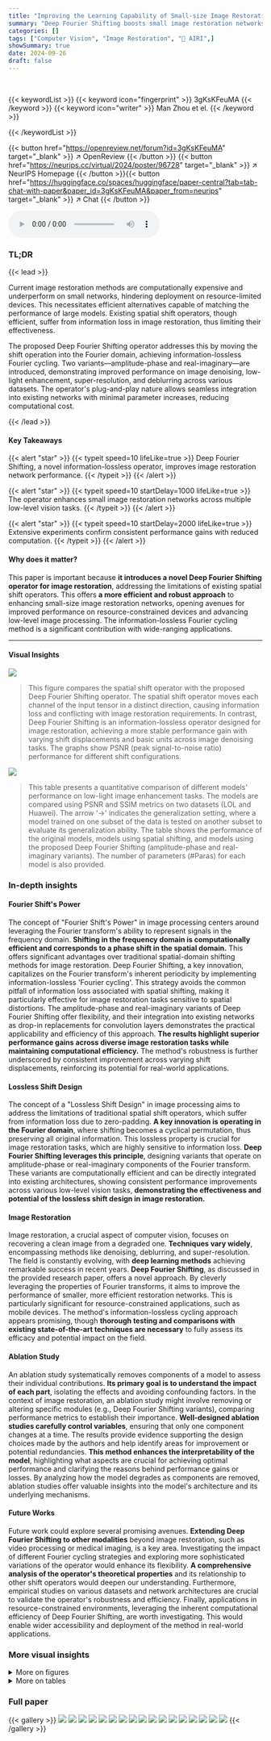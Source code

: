 ```yaml
---
title: "Improving the Learning Capability of Small-size Image Restoration Network by Deep Fourier Shifting"
summary: "Deep Fourier Shifting boosts small image restoration networks by using an information-lossless Fourier cycling shift operator, improving performance across various low-level tasks while reducing compu..."
categories: []
tags: ["Computer Vision", "Image Restoration", "🏢 AIRI",]
showSummary: true
date: 2024-09-26
draft: false
---
```


<br>

{{< keywordList >}}
{{< keyword icon="fingerprint" >}} 3gKsKFeuMA {{< /keyword >}}
{{< keyword icon="writer" >}} Man Zhou et el. {{< /keyword >}}
 
{{< /keywordList >}}

{{< button href="https://openreview.net/forum?id=3gKsKFeuMA" target="_blank" >}}
↗ OpenReview
{{< /button >}}
{{< button href="https://neurips.cc/virtual/2024/poster/96728" target="_blank" >}}
↗ NeurIPS Homepage
{{< /button >}}{{< button href="https://huggingface.co/spaces/huggingface/paper-central?tab=tab-chat-with-paper&paper_id=3gKsKFeuMA&paper_from=neurips" target="_blank" >}}
↗ Chat
{{< /button >}}



<audio controls>
    <source src="https://ai-paper-reviewer.com/3gKsKFeuMA/podcast.wav" type="audio/wav">
    Your browser does not support the audio element.
</audio>


### TL;DR


{{< lead >}}

Current image restoration methods are computationally expensive and underperform on small networks, hindering deployment on resource-limited devices.  This necessitates efficient alternatives capable of matching the performance of large models.  Existing spatial shift operators, though efficient, suffer from information loss in image restoration, thus limiting their effectiveness.

The proposed Deep Fourier Shifting operator addresses this by moving the shift operation into the Fourier domain, achieving information-lossless Fourier cycling.  Two variants—amplitude-phase and real-imaginary—are introduced, demonstrating improved performance on image denoising, low-light enhancement, super-resolution, and deblurring across various datasets.  The operator's plug-and-play nature allows seamless integration into existing networks with minimal parameter increases, reducing computational cost.

{{< /lead >}}


#### Key Takeaways

{{< alert "star" >}}
{{< typeit speed=10 lifeLike=true >}} Deep Fourier Shifting, a novel information-lossless operator, improves image restoration network performance. {{< /typeit >}}
{{< /alert >}}

{{< alert "star" >}}
{{< typeit speed=10 startDelay=1000 lifeLike=true >}} The operator enhances small image restoration networks across multiple low-level vision tasks. {{< /typeit >}}
{{< /alert >}}

{{< alert "star" >}}
{{< typeit speed=10 startDelay=2000 lifeLike=true >}} Extensive experiments confirm consistent performance gains with reduced computation. {{< /typeit >}}
{{< /alert >}}

#### Why does it matter?
This paper is important because **it introduces a novel Deep Fourier Shifting operator for image restoration**, addressing the limitations of existing spatial shift operators. This offers **a more efficient and robust approach** to enhancing small-size image restoration networks, opening avenues for improved performance on resource-constrained devices and advancing low-level image processing.  The information-lossless Fourier cycling method is a significant contribution with wide-ranging applications.

------
#### Visual Insights



![](https://ai-paper-reviewer.com/3gKsKFeuMA/figures_1_1.jpg)

> This figure compares the spatial shift operator with the proposed Deep Fourier Shifting operator. The spatial shift operator moves each channel of the input tensor in a distinct direction, causing information loss and conflicting with image restoration requirements. In contrast, Deep Fourier Shifting is an information-lossless operator designed for image restoration, achieving a more stable performance gain with varying shift displacements and basic units across image denoising tasks.  The graphs show PSNR (peak signal-to-noise ratio) performance for different shift configurations.





![](https://ai-paper-reviewer.com/3gKsKFeuMA/tables_4_1.jpg)

> This table presents a quantitative comparison of different models' performance on low-light image enhancement tasks.  The models are compared using PSNR and SSIM metrics on two datasets (LOL and Huawei). The arrow '→' indicates the generalization setting, where a model trained on one subset of the data is tested on another subset to evaluate its generalization ability. The table shows the performance of the original models, models using spatial shifting, and models using the proposed Deep Fourier Shifting (amplitude-phase and real-imaginary variants).  The number of parameters (#Paras) for each model is also provided.





### In-depth insights


#### Fourier Shift's Power
The concept of "Fourier Shift's Power" in image processing centers around leveraging the Fourier transform's ability to represent signals in the frequency domain.  **Shifting in the frequency domain is computationally efficient and corresponds to a phase shift in the spatial domain.** This offers significant advantages over traditional spatial-domain shifting methods for image restoration. Deep Fourier Shifting, a key innovation, capitalizes on the Fourier transform's inherent periodicity by implementing information-lossless 'Fourier cycling'. This strategy avoids the common pitfall of information loss associated with spatial shifting, making it particularly effective for image restoration tasks sensitive to spatial distortions. The amplitude-phase and real-imaginary variants of Deep Fourier Shifting offer flexibility, and their integration into existing networks as drop-in replacements for convolution layers demonstrates the practical applicability and efficiency of this approach.  **The results highlight superior performance gains across diverse image restoration tasks while maintaining computational efficiency.**  The method's robustness is further underscored by consistent improvement across varying shift displacements, reinforcing its potential for real-world applications.

#### Lossless Shift Design
The concept of a "Lossless Shift Design" in image processing aims to address the limitations of traditional spatial shift operators, which suffer from information loss due to zero-padding.  **A key innovation is operating in the Fourier domain**, where shifting becomes a cyclical permutation, thus preserving all original information.  This lossless property is crucial for image restoration tasks, which are highly sensitive to information loss.  **Deep Fourier Shifting leverages this principle**, designing variants that operate on amplitude-phase or real-imaginary components of the Fourier transform. These variants are computationally efficient and can be directly integrated into existing architectures, showing consistent performance improvements across various low-level vision tasks, **demonstrating the effectiveness and potential of the lossless shift design in image restoration.**

#### Image Restoration
Image restoration, a crucial aspect of computer vision, focuses on recovering a clean image from a degraded one.  **Techniques vary widely**, encompassing methods like denoising, deblurring, and super-resolution.  The field is constantly evolving, with **deep learning methods** achieving remarkable success in recent years.  **Deep Fourier Shifting**, as discussed in the provided research paper, offers a novel approach. By cleverly leveraging the properties of Fourier transforms, it aims to improve the performance of smaller, more efficient restoration networks.  This is particularly significant for resource-constrained applications, such as mobile devices. The method's information-lossless cycling approach appears promising, though **thorough testing and comparisons with existing state-of-the-art techniques are necessary** to fully assess its efficacy and potential impact on the field.

#### Ablation Study
An ablation study systematically removes components of a model to assess their individual contributions.  **Its primary goal is to understand the impact of each part**, isolating the effects and avoiding confounding factors. In the context of image restoration, an ablation study might involve removing or altering specific modules (e.g., Deep Fourier Shifting variants), comparing performance metrics to establish their importance.  **Well-designed ablation studies carefully control variables**, ensuring that only one component changes at a time. The results provide evidence supporting the design choices made by the authors and help identify areas for improvement or potential redundancies.  **This method enhances the interpretability of the model**, highlighting what aspects are crucial for achieving optimal performance and clarifying the reasons behind performance gains or losses. By analyzing how the model degrades as components are removed, ablation studies offer valuable insights into the model's architecture and its underlying mechanisms.

#### Future Works
Future work could explore several promising avenues. **Extending Deep Fourier Shifting to other modalities** beyond image restoration, such as video processing or medical imaging, is a key area.  Investigating the impact of different Fourier cycling strategies and exploring more sophisticated variations of the operator would enhance its flexibility.  **A comprehensive analysis of the operator's theoretical properties** and its relationship to other shift operators would deepen our understanding.  Furthermore, empirical studies on various datasets and network architectures are crucial to validate the operator's robustness and efficiency.  Finally, applications in resource-constrained environments, leveraging the inherent computational efficiency of Deep Fourier Shifting, are worth investigating.  This would enable wider accessibility and deployment of the method in real-world applications.


### More visual insights

<details>
<summary>More on figures
</summary>


![](https://ai-paper-reviewer.com/3gKsKFeuMA/figures_2_1.jpg)

> This figure illustrates the information-lossless cycling mechanism used in Deep Fourier Shifting.  Panel (a) shows how the periodic nature of the Fourier transform allows for a shift operation without information loss by conceptually connecting the beginning and end of the signal. Panel (b) depicts the 2D queue rolling operation that implements the information-lossless Fourier cycling in the proposed Deep Fourier Shifting operator.


![](https://ai-paper-reviewer.com/3gKsKFeuMA/figures_4_1.jpg)

> This figure shows the pseudo-code for the two variants of Deep Fourier Shifting: amplitude-phase and real-imaginary.  Both variants start by applying a Fast Fourier Transform (FFT) to the input image. The amplitude-phase variant then separates the amplitude and phase components, applies Fourier cycling, and uses 1x1 convolutions before an inverse FFT. The real-imaginary variant performs a similar process but operates directly on the real and imaginary parts of the FFT output.


![](https://ai-paper-reviewer.com/3gKsKFeuMA/figures_6_1.jpg)

> This figure shows a visual comparison of image enhancement results using different methods.  The top row presents results for low-light image enhancement, comparing the input image with results from SID, Shift-sa, Fcycle-ab, and Fcycle-AP.  The bottom row shows similar results for another low-light image enhancement method, DRBN, and the other three comparison methods. Red arrows in some images highlight specific areas where differences between the methods are more pronounced. Overall, the image shows the enhancement effects across different methods, illustrating the visual impact and differences between the proposed Deep Fourier Shifting method and the other methods.


![](https://ai-paper-reviewer.com/3gKsKFeuMA/figures_6_2.jpg)

> This figure demonstrates the effectiveness of the proposed Deep Fourier Shifting in preserving information. The left panel compares the mutual information before and after applying the Fcycle-ab and Shift-sa operators on the LOL test set.  The results show that the Deep Fourier Shifting method maintains significantly higher mutual information compared to Shift-sa, highlighting its effectiveness in information preservation. The right panel provides a visual comparison of feature maps and amplitude components before and after applying Fcycle-AP and Shift-sa to the deep layer. The visualization shows that Fcycle-AP promotes frequency information better than Shift-sa.


![](https://ai-paper-reviewer.com/3gKsKFeuMA/figures_6_3.jpg)

> This figure shows the training performance of the proposed Deep Fourier Shifting (DFS) operators compared to the baseline and spatial shift operator on the LOL and Huawei datasets for image enhancement. The top graph shows the PSNR on the LOL dataset, while the bottom graph shows the PSNR on the Huawei dataset. The x-axis represents the number of training iterations, and the y-axis represents the PSNR. The figure demonstrates that both DFS variants consistently outperform the baseline and spatial shift operator throughout the training process.


![](https://ai-paper-reviewer.com/3gKsKFeuMA/figures_7_1.jpg)

> This figure visualizes the ablation study on the impact of varying the shifting displacement (n) on the performance of the proposed Deep Fourier Shifting.  The results are shown for two datasets: LOL (a) and Huawei (b).  The plots display the PSNR for three approaches: Shift-sa (baseline spatial shift), Fcycle-AP (amplitude-phase variant of Deep Fourier Shifting), and Fcycle-ab (real-imaginary variant). The dashed red line shows the original model's performance without shifting.  The graphs illustrate how the performance changes with different shift values (n=1, 2, 3, 4).  The goal is to show that the proposed Deep Fourier Shifting (both variants) is more robust to changes in the shift displacement than the baseline spatial shifting.


</details>




<details>
<summary>More on tables
</summary>


![](https://ai-paper-reviewer.com/3gKsKFeuMA/tables_4_2.jpg)
> This table presents a quantitative comparison of the proposed Deep Fourier Shifting methods (Fcycle-AP and Fcycle-ab) against a baseline model (Original) and a spatial shifting method (Shift-sa) on image denoising tasks.  The evaluation metrics used are PSNR and SSIM. Two datasets, SIDD and DND, are used for evaluation. The number of parameters (#Paras) for each model is also provided.

![](https://ai-paper-reviewer.com/3gKsKFeuMA/tables_5_1.jpg)
> This table presents a quantitative comparison of different methods for guided image super-resolution using three metrics (PSNR, SSIM, SAM) and one evaluation criterion (ERGAS) on three different datasets (WorldView-II, GaoFen2, WorldView-III).  The methods compared include the original method, the spatial shifting method, and two variants of the proposed deep Fourier shifting method (amplitude-phase and real-imaginary variants). The table shows that the deep Fourier shifting methods generally outperform the original methods and spatial shifting, indicating their effectiveness in enhancing guided image super-resolution performance.

![](https://ai-paper-reviewer.com/3gKsKFeuMA/tables_7_1.jpg)
> This table presents the ablation study results for the image denoising task using the DNCNN network.  It shows a comparison of PSNR and SSIM values across various configurations, namely the original model and models with different variants of Deep Fourier Shifting (Fcycle-ab, Fcycle-AP) and spatial shifting (Shift-sa). The impact of varying shift displacement ('n' and 'ns') is also analyzed. The goal is to demonstrate the effectiveness and robustness of Deep Fourier Shifting in enhancing performance while maintaining or reducing model parameters compared to baseline and spatial shifting methods.

</details>




### Full paper

{{< gallery >}}
<img src="https://ai-paper-reviewer.com/3gKsKFeuMA/1.png" class="grid-w50 md:grid-w33 xl:grid-w25" />
<img src="https://ai-paper-reviewer.com/3gKsKFeuMA/2.png" class="grid-w50 md:grid-w33 xl:grid-w25" />
<img src="https://ai-paper-reviewer.com/3gKsKFeuMA/3.png" class="grid-w50 md:grid-w33 xl:grid-w25" />
<img src="https://ai-paper-reviewer.com/3gKsKFeuMA/4.png" class="grid-w50 md:grid-w33 xl:grid-w25" />
<img src="https://ai-paper-reviewer.com/3gKsKFeuMA/5.png" class="grid-w50 md:grid-w33 xl:grid-w25" />
<img src="https://ai-paper-reviewer.com/3gKsKFeuMA/6.png" class="grid-w50 md:grid-w33 xl:grid-w25" />
<img src="https://ai-paper-reviewer.com/3gKsKFeuMA/7.png" class="grid-w50 md:grid-w33 xl:grid-w25" />
<img src="https://ai-paper-reviewer.com/3gKsKFeuMA/8.png" class="grid-w50 md:grid-w33 xl:grid-w25" />
<img src="https://ai-paper-reviewer.com/3gKsKFeuMA/9.png" class="grid-w50 md:grid-w33 xl:grid-w25" />
<img src="https://ai-paper-reviewer.com/3gKsKFeuMA/10.png" class="grid-w50 md:grid-w33 xl:grid-w25" />
<img src="https://ai-paper-reviewer.com/3gKsKFeuMA/11.png" class="grid-w50 md:grid-w33 xl:grid-w25" />
<img src="https://ai-paper-reviewer.com/3gKsKFeuMA/12.png" class="grid-w50 md:grid-w33 xl:grid-w25" />
<img src="https://ai-paper-reviewer.com/3gKsKFeuMA/13.png" class="grid-w50 md:grid-w33 xl:grid-w25" />
<img src="https://ai-paper-reviewer.com/3gKsKFeuMA/14.png" class="grid-w50 md:grid-w33 xl:grid-w25" />
<img src="https://ai-paper-reviewer.com/3gKsKFeuMA/15.png" class="grid-w50 md:grid-w33 xl:grid-w25" />
<img src="https://ai-paper-reviewer.com/3gKsKFeuMA/16.png" class="grid-w50 md:grid-w33 xl:grid-w25" />
<img src="https://ai-paper-reviewer.com/3gKsKFeuMA/17.png" class="grid-w50 md:grid-w33 xl:grid-w25" />
{{< /gallery >}}
